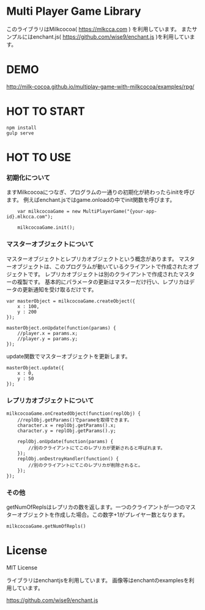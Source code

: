 Multi Player Game Library
=====

このライブラリはMilkcocoa( https://mlkcca.com ) を利用しています。
またサンプルにはenchant.js( https://github.com/wise9/enchant.js )を利用しています。

# DEMO

http://milk-cocoa.github.io/multiplay-game-with-milkcocoa/examples/rpg/

# HOT TO START

```
npm install
gulp serve
```

# HOT TO USE

### 初期化について

ますMilkcocoaにつなぎ、プログラムの一通りの初期化が終わったらinitを呼びます。
例えばenchant.jsではgame.onloadの中でinit関数を呼びます。

```
    var milkcocoaGame = new MultiPlayerGame("{your-app-id}.mlkcca.com");

    milkcocoaGame.init();

```

### マスターオブジェクトについて

マスターオブジェクトとレプリカオブジェクトという概念があります。
マスターオブジェクトは、このプログラムが動いているクライアントで作成されたオブジェクトです。
レプリカオブジェクトは別のクライアントで作成されたマスターの複製です。
基本的にパラメータの更新はマスターだけ行い、レプリカはデータの更新通知を受け取るだけです。

```
var masterObject = milkcocoaGame.createObject({
    x : 100,
    y : 200
});

masterObject.onUpdate(function(params) {
    //player.x = params.x;
    //player.y = params.y;
});

```


update関数でマスターオブジェクトを更新します。

```
masterObject.update({
    x : 0,
    y : 50
});

```


### レプリカオブジェクトについて

```
milkcocoaGame.onCreatedObject(function(replObj) {
	//replObj.getParams()でparameを取得できます。
    character.x = replObj.getParams().x;
    character.y = replObj.getParams().y;

    replObj.onUpdate(function(params) {
    	//別のクライアントにてこのレプリカが更新されると呼ばれます。
    });
    replObj.onDestroyHandler(function() {
    	//別のクライアントにてこのレプリカが削除されると。
    });
});
```

### その他


getNumOfReplsはレプリカの数を返します。一つのクライアントが一つのマスターオブジェクトを作成した場合。この数字+1がプレイヤー数となります。

```
milkcocoaGame.getNumOfRepls()
```

# License

MIT License


ライブラリはenchantjsを利用しています。
画像等はenchantのexamplesを利用しています。

https://github.com/wise9/enchant.js
